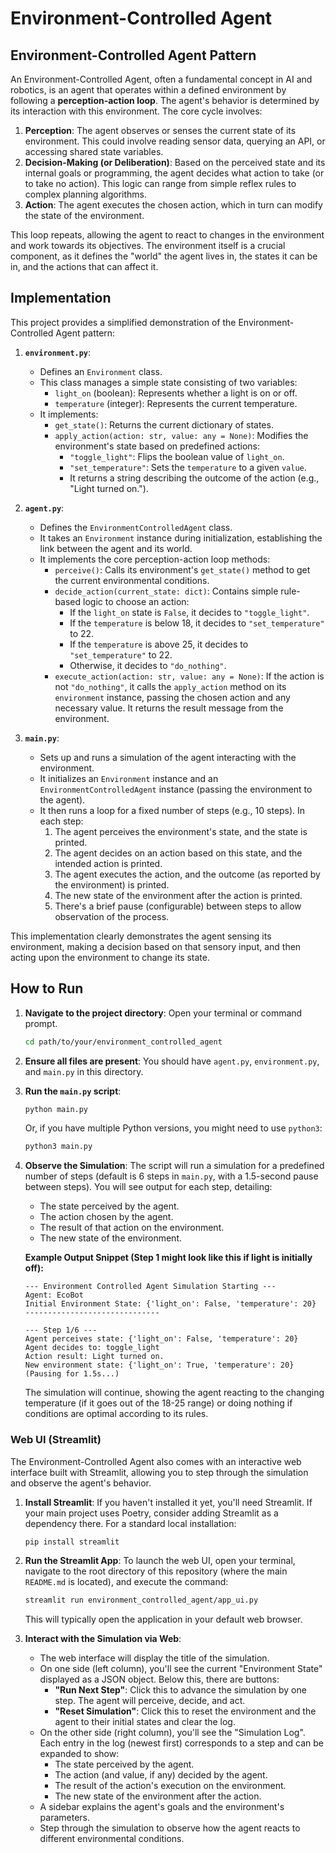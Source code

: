 # Environment-Controlled Agent

## Environment-Controlled Agent Pattern

An Environment-Controlled Agent, often a fundamental concept in AI and robotics, is an agent that operates within a defined environment by following a **perception-action loop**. The agent's behavior is determined by its interaction with this environment. The core cycle involves:

1.  **Perception**: The agent observes or senses the current state of its environment. This could involve reading sensor data, querying an API, or accessing shared state variables.
2.  **Decision-Making (or Deliberation)**: Based on the perceived state and its internal goals or programming, the agent decides what action to take (or to take no action). This logic can range from simple reflex rules to complex planning algorithms.
3.  **Action**: The agent executes the chosen action, which in turn can modify the state of the environment.

This loop repeats, allowing the agent to react to changes in the environment and work towards its objectives. The environment itself is a crucial component, as it defines the "world" the agent lives in, the states it can be in, and the actions that can affect it.

## Implementation

This project provides a simplified demonstration of the Environment-Controlled Agent pattern:

1.  **`environment.py`**:
    *   Defines an `Environment` class.
    *   This class manages a simple state consisting of two variables:
        *   `light_on` (boolean): Represents whether a light is on or off.
        *   `temperature` (integer): Represents the current temperature.
    *   It implements:
        *   `get_state()`: Returns the current dictionary of states.
        *   `apply_action(action: str, value: any = None)`: Modifies the environment's state based on predefined actions:
            *   `"toggle_light"`: Flips the boolean value of `light_on`.
            *   `"set_temperature"`: Sets the `temperature` to a given `value`.
            *   It returns a string describing the outcome of the action (e.g., "Light turned on.").

2.  **`agent.py`**:
    *   Defines the `EnvironmentControlledAgent` class.
    *   It takes an `Environment` instance during initialization, establishing the link between the agent and its world.
    *   It implements the core perception-action loop methods:
        *   `perceive()`: Calls its environment's `get_state()` method to get the current environmental conditions.
        *   `decide_action(current_state: dict)`: Contains simple rule-based logic to choose an action:
            *   If the `light_on` state is `False`, it decides to `"toggle_light"`.
            *   If the `temperature` is below 18, it decides to `"set_temperature"` to 22.
            *   If the `temperature` is above 25, it decides to `"set_temperature"` to 22.
            *   Otherwise, it decides to `"do_nothing"`.
        *   `execute_action(action: str, value: any = None)`: If the action is not `"do_nothing"`, it calls the `apply_action` method on its `environment` instance, passing the chosen action and any necessary value. It returns the result message from the environment.

3.  **`main.py`**:
    *   Sets up and runs a simulation of the agent interacting with the environment.
    *   It initializes an `Environment` instance and an `EnvironmentControlledAgent` instance (passing the environment to the agent).
    *   It then runs a loop for a fixed number of steps (e.g., 10 steps). In each step:
        1.  The agent perceives the environment's state, and the state is printed.
        2.  The agent decides on an action based on this state, and the intended action is printed.
        3.  The agent executes the action, and the outcome (as reported by the environment) is printed.
        4.  The new state of the environment after the action is printed.
        5.  There's a brief pause (configurable) between steps to allow observation of the process.

This implementation clearly demonstrates the agent sensing its environment, making a decision based on that sensory input, and then acting upon the environment to change its state.

## How to Run

1.  **Navigate to the project directory**:
    Open your terminal or command prompt.
    ```bash
    cd path/to/your/environment_controlled_agent
    ```

2.  **Ensure all files are present**:
    You should have `agent.py`, `environment.py`, and `main.py` in this directory.

3.  **Run the `main.py` script**:
    ```bash
    python main.py
    ```
    Or, if you have multiple Python versions, you might need to use `python3`:
    ```bash
    python3 main.py
    ```

4.  **Observe the Simulation**:
    The script will run a simulation for a predefined number of steps (default is 6 steps in `main.py`, with a 1.5-second pause between steps). You will see output for each step, detailing:
    *   The state perceived by the agent.
    *   The action chosen by the agent.
    *   The result of that action on the environment.
    *   The new state of the environment.

    **Example Output Snippet (Step 1 might look like this if light is initially off):**
    ```
    --- Environment Controlled Agent Simulation Starting ---
    Agent: EcoBot
    Initial Environment State: {'light_on': False, 'temperature': 20}
    ------------------------------

    --- Step 1/6 ---
    Agent perceives state: {'light_on': False, 'temperature': 20}
    Agent decides to: toggle_light
    Action result: Light turned on.
    New environment state: {'light_on': True, 'temperature': 20}
    (Pausing for 1.5s...)
    ```
    The simulation will continue, showing the agent reacting to the changing temperature (if it goes out of the 18-25 range) or doing nothing if conditions are optimal according to its rules.

### Web UI (Streamlit)

The Environment-Controlled Agent also comes with an interactive web interface built with Streamlit, allowing you to step through the simulation and observe the agent's behavior.

1.  **Install Streamlit**:
    If you haven't installed it yet, you'll need Streamlit. If your main project uses Poetry, consider adding Streamlit as a dependency there. For a standard local installation:
    ```bash
    pip install streamlit
    ```

2.  **Run the Streamlit App**:
    To launch the web UI, open your terminal, navigate to the root directory of this repository (where the main `README.md` is located), and execute the command:
    ```bash
    streamlit run environment_controlled_agent/app_ui.py
    ```
    This will typically open the application in your default web browser.

3.  **Interact with the Simulation via Web**:
    *   The web interface will display the title of the simulation.
    *   On one side (left column), you'll see the current "Environment State" displayed as a JSON object. Below this, there are buttons:
        *   **"Run Next Step"**: Click this to advance the simulation by one step. The agent will perceive, decide, and act.
        *   **"Reset Simulation"**: Click this to reset the environment and the agent to their initial states and clear the log.
    *   On the other side (right column), you'll see the "Simulation Log". Each entry in the log (newest first) corresponds to a step and can be expanded to show:
        *   The state perceived by the agent.
        *   The action (and value, if any) decided by the agent.
        *   The result of the action's execution on the environment.
        *   The new state of the environment after the action.
    *   A sidebar explains the agent's goals and the environment's parameters.
    *   Step through the simulation to observe how the agent reacts to different environmental conditions.
